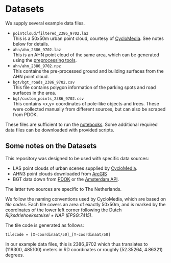 # Datasets

We supply several example data files.

* `pointcloud/filtered_2386_9702.laz`  
  This is a 50x50m urban point cloud, courtesy of [CycloMedia](https://www.cyclomedia.com/). See notes below for details.
* `ahn/ahn_2386_9702.laz`  
  This is an AHN point cloud of the same area, which can be generated using the [preprocessing tools](../notebooks/1.%20AHN%20preprocessing.ipynb).
* `ahn/ahn_2386_9702.npz`  
  This contains the pre-processed ground and building surfaces from the AHN point cloud.
* `bgt/bgt_roads_2386_9702.csv`  
  This file contains polygon information of the parking spots and road surfaces in the area.
* `bgt/custom_points_2386_9702.csv`  
  This contains <x,y> coordinates of pole-like objects and trees. These were collected manually from different sources, but can also be scraped from PDOK.

These files are sufficient to run the [notebooks](../notebooks). Some additional required data files can be downloaded with provided scripts.


## Some notes on the Datasets

This repository was designed to be used with specific data sources:

* LAS point clouds of urban scenes supplied by [CycloMedia](https://www.cyclomedia.com/).
* AHN3 point clouds downloaded from [ArcGIS](https://www.arcgis.com/apps/Embed/index.html?appid=a3dfa5a818174aa787392e461c80f781)
* BGT data down from [PDOK](https://www.pdok.nl/) or the [Amsterdam API](https://map.data.amsterdam.nl/maps/bgtobjecten?).

The latter two sources are specific to The Netherlands.

We follow the naming conventions used by CycloMedia, which are based on _tile codes_. Each tile covers an area of exactly 50x50m, and is marked by the coordinates of the lower left corner following the Dutch _Rijksdriehoeksstelsel + NAP (EPSG:7415)_.

The tile code is generated as follows:

`tilecode = [X-coordinaat/50]_[Y-coordinaat/50]`

In our example data files, this is 2386_9702 which thus translates to (119300, 485100) meters in RD coordinates or roughly (52.35264, 4.86321) degrees.
